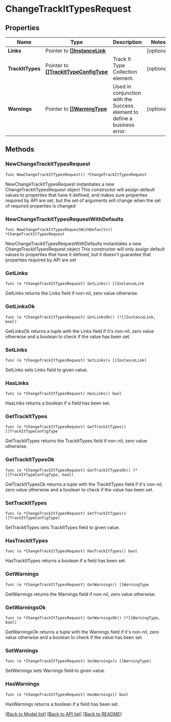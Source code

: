 # ChangeTrackItTypesRequest

## Properties

Name | Type | Description | Notes
------------ | ------------- | ------------- | -------------
**Links** | Pointer to [**[]InstanceLink**](InstanceLink.md) |  | [optional] 
**TrackItTypes** | Pointer to [**[]TrackItTypeConfigType**](TrackItTypeConfigType.md) | Track It Type Collection element. | [optional] 
**Warnings** | Pointer to [**[]WarningType**](WarningType.md) | Used in conjunction with the Success element to define a business error. | [optional] 

## Methods

### NewChangeTrackItTypesRequest

`func NewChangeTrackItTypesRequest() *ChangeTrackItTypesRequest`

NewChangeTrackItTypesRequest instantiates a new ChangeTrackItTypesRequest object
This constructor will assign default values to properties that have it defined,
and makes sure properties required by API are set, but the set of arguments
will change when the set of required properties is changed

### NewChangeTrackItTypesRequestWithDefaults

`func NewChangeTrackItTypesRequestWithDefaults() *ChangeTrackItTypesRequest`

NewChangeTrackItTypesRequestWithDefaults instantiates a new ChangeTrackItTypesRequest object
This constructor will only assign default values to properties that have it defined,
but it doesn't guarantee that properties required by API are set

### GetLinks

`func (o *ChangeTrackItTypesRequest) GetLinks() []InstanceLink`

GetLinks returns the Links field if non-nil, zero value otherwise.

### GetLinksOk

`func (o *ChangeTrackItTypesRequest) GetLinksOk() (*[]InstanceLink, bool)`

GetLinksOk returns a tuple with the Links field if it's non-nil, zero value otherwise
and a boolean to check if the value has been set.

### SetLinks

`func (o *ChangeTrackItTypesRequest) SetLinks(v []InstanceLink)`

SetLinks sets Links field to given value.

### HasLinks

`func (o *ChangeTrackItTypesRequest) HasLinks() bool`

HasLinks returns a boolean if a field has been set.

### GetTrackItTypes

`func (o *ChangeTrackItTypesRequest) GetTrackItTypes() []TrackItTypeConfigType`

GetTrackItTypes returns the TrackItTypes field if non-nil, zero value otherwise.

### GetTrackItTypesOk

`func (o *ChangeTrackItTypesRequest) GetTrackItTypesOk() (*[]TrackItTypeConfigType, bool)`

GetTrackItTypesOk returns a tuple with the TrackItTypes field if it's non-nil, zero value otherwise
and a boolean to check if the value has been set.

### SetTrackItTypes

`func (o *ChangeTrackItTypesRequest) SetTrackItTypes(v []TrackItTypeConfigType)`

SetTrackItTypes sets TrackItTypes field to given value.

### HasTrackItTypes

`func (o *ChangeTrackItTypesRequest) HasTrackItTypes() bool`

HasTrackItTypes returns a boolean if a field has been set.

### GetWarnings

`func (o *ChangeTrackItTypesRequest) GetWarnings() []WarningType`

GetWarnings returns the Warnings field if non-nil, zero value otherwise.

### GetWarningsOk

`func (o *ChangeTrackItTypesRequest) GetWarningsOk() (*[]WarningType, bool)`

GetWarningsOk returns a tuple with the Warnings field if it's non-nil, zero value otherwise
and a boolean to check if the value has been set.

### SetWarnings

`func (o *ChangeTrackItTypesRequest) SetWarnings(v []WarningType)`

SetWarnings sets Warnings field to given value.

### HasWarnings

`func (o *ChangeTrackItTypesRequest) HasWarnings() bool`

HasWarnings returns a boolean if a field has been set.


[[Back to Model list]](../README.md#documentation-for-models) [[Back to API list]](../README.md#documentation-for-api-endpoints) [[Back to README]](../README.md)


